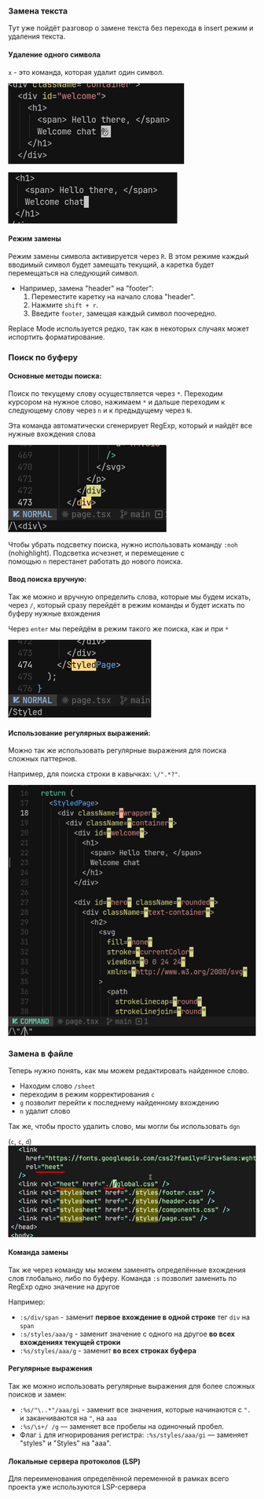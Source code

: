 
### Замена текста

Тут уже пойдёт разговор о замене текста без перехода в insert режим и удаления текста.

#### Удаление одного символа

`x` - это команда, которая удалит один символ.

![](_png/Pasted%20image%2020240915165327.png)

![](_png/Pasted%20image%2020240915165338.png)

#### Режим замены

Режим замены символа активируется через `R`. В этом режиме каждый вводимый символ будет замещать текущий, а каретка будет перемещаться на следующий символ.

- Например, замена "header" на "footer":
	1. Переместите каретку на начало слова "header".
	2. Нажмите `shift + r`.
	3. Введите `footer`, замещая каждый символ поочередно.

Replace Mode используется редко, так как в некоторых случаях может испортить форматирование.

### Поиск по буферу

#### Основные методы поиска:

Поиск по текущему слову осуществляется через `*`. Переходим курсором на нужное слово, нажимаем `*` и дальше переходим к следующему слову через `n` и к предыдущему через `N`.

Эта команда автоматически сгенерирует RegExp, который и найдёт все нужные вхождения слова

![](_png/Pasted%20image%2020240915172142.png)

Чтобы убрать подсветку поиска, нужно использовать команду `:noh` (nohighlight). Подсветка исчезнет, и перемещение с помощью `n` перестанет работать до нового поиска.

#### Ввод поиска вручную:

Так же можно и вручную определить слова, которые мы будем искать, через `/`, который сразу перейдёт в режим команды и будет искать по буферу нужные вхождения

Через `enter` мы перейдём в режим такого же поиска, как и при `*`

![](_png/Pasted%20image%2020240915172339.png)

#### Использование регулярных выражений:

Можно так же использовать регулярные выражения для поиска сложных паттернов.

Например, для поиска строки в кавычках: `\/".*?"`.

![](_png/Pasted%20image%2020240915172831.png)

### Замена в файле

Теперь нужно понять, как мы можем редактировать найденное слово.

- Находим слово `/sheet`
- переходим в режим корректирования `c`
- `g` позволит перейти к последнему найденному вхождению
- `n` удалит слово

Так же, чтобы просто удалить слово, мы могли бы использовать `dgn`

(`c`, `c`, `d`)
![](_png/Pasted%20image%2020240915173427.png)

#### Команда замены

Так же через команду мы можем заменять определённые вхождения слов глобально, либо по буферу. Команда `:s` позволит заменить по RegExp одно значение на другое

Например:
- `:s/div/span` - заменит **первое вхождение в одной строке** тег `div` на `span`
- `:s/styles/aaa/g` - заменит значение с одного на другое **во всех вхождениях текущей строки** 
- `:%s/styles/aaa/g` - заменит **во всех строках буфера**

#### Регулярные выражения

Так же можно использовать регулярные выражения для более сложных поисков и замен:

- `:%s/"\..*"/aaa/gi` - заменит все значения, которые начинаются с `".` и заканчиваются на `"`, на `aaa`
- `:%s/\s+/ /g` — заменяет все пробелы на одиночный пробел.
- Флаг `i` для игнорирования регистра: `:%s/styles/aaa/gi` — заменяет "styles" и "Styles" на "aaa".

#### Локальные сервера протоколов (LSP)

Для переименования определённой переменной в рамках всего проекта уже используются LSP-сервера